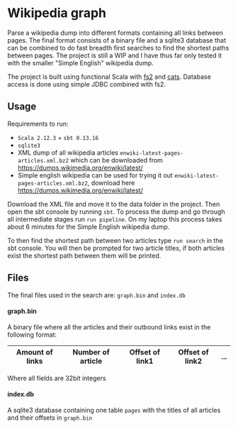 # Wikipedia graph

Parse a wikipedia dump into different formats containing all links between pages. The final format consists of a binary file and a sqlite3 database that can be combined to do fast breadth first searches to find the shortest paths between pages. The project is still a WIP and I have thus far only tested it with the smaller "Simple English" wikipedia dump.

The project is built using functional Scala with [fs2](https://github.com/functional-streams-for-scala/fs2) and [cats](https://github.com/typelevel/cats).
Database access is done using simple JDBC combined with fs2.

## Usage
Requirements to run:
  - `Scala 2.12.3` + `sbt 0.13.16`
  - `sqlite3`
  - XML dump of all wikipedia articles `enwiki-latest-pages-articles.xml.bz2` which can be downloaded from <https://dumps.wikimedia.org/enwiki/latest/>
  - Simple english wikipedia can be used for trying it out `enwiki-latest-pages-articles.xml.bz2`, download here <https://dumps.wikimedia.org/enwiki/latest/>

Download the XML file and move it to the data folder in the project. Then open the sbt console by running `sbt`. To process the dump and go through all intermediate stages run `run pipeline`. On my laptop this process takes about 6 minutes for the Simple English wikipedia dump.

To then find the shortest path between two articles type `run search` in the sbt console. You will then be prompted for two article titles, if both articles exist the shortest path between them will be printed.

## Files
The final files used in the search are: `graph.bin` and `index.db`  
#### graph.bin
A binary file where all the articles and their outbound links exist in the following format:  

|Amount of links|Number of article|Offset of link1|Offset of link2|...|
| --- | --- | --- | --- | --- |

Where all fields are 32bit integers

#### index.db
A sqlite3 database containing one table `pages` with the titles of all articles and their offsets in `graph.bin`

